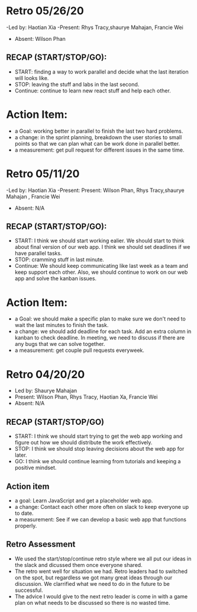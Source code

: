# Retro 05/26/20

-Led by: Haotian Xia
-Present: Rhys Tracy,shaurye Mahajan, Francie Wei

- Absent: Wilson Phan

## RECAP (START/STOP/GO):

- START: finding a way to work parallel and decide what the last iteration will looks like.
- STOP: leaving the stuff and labs in the last second.
- Continue: continue to learn new react stuff and help each other.

# Action Item:

- a Goal: working better in parallel to finish the last two hard problems.
- a change: in the sprint planning, breakdown the user stories to small points so that we can plan what can be work done in parallel better.
- a measurement: get pull request for different issues in the same time.

# Retro 05/11/20

-Led by: Haotian Xia
-Present: Present: Wilson Phan, Rhys Tracy,shaurye Mahajan , Francie Wei

- Absent: N/A

## RECAP (START/STOP/GO):

- START: I think we should start working ealier. We should start to think about final version of our web app. I think we should set deadlines if we have parallel tasks.
- STOP: cramming stuff in last minute.
- Continue: We should keep communicating like last week as a team and keep support each other. Also, we should continue to work on our web app and solve the kanban issues.

# Action Item:

- a Goal: we should make a specific plan to make sure we don't need to wait the last minutes to finish the task.
- a change: we should add deadline for each task. Add an extra column in kanban to check deadline. In meeting, we need to discuss if there are any bugs that we can solve together.
- a measurement: get couple pull requests everyweek.

# Retro 04/20/20

- Led by: Shaurye Mahajan
- Present: Wilson Phan, Rhys Tracy, Haotian Xa, Francie Wei
- Absent: N/A

## RECAP (START/STOP/GO)

- START: I think we should start trying to get the web app working and figure out how we should distribute the work effectively.
- STOP: I think we should stop leaving decisions about the web app for later.
- GO: I think we should continue learning from tutorials and keeping a positive mindset.

## Action item

- a goal: Learn JavaScript and get a placeholder web app.
- a change: Contact each other more often on slack to keep everyone up to date.
- a measurement: See if we can develop a basic web app that functions properly.

## Retro Assessment

- We used the start/stop/continue retro style where we all put our ideas in the slack and dicussed them once everyone shared.
- The retro went well for situation we had. Retro leaders had to switched on the spot, but regardless we got many great ideas through our discussion. We clarrified what we need to do in the future to be successful.
- The advice I would give to the next retro leader is come in with a game plan on what needs to be discussed so there is no wasted time.
